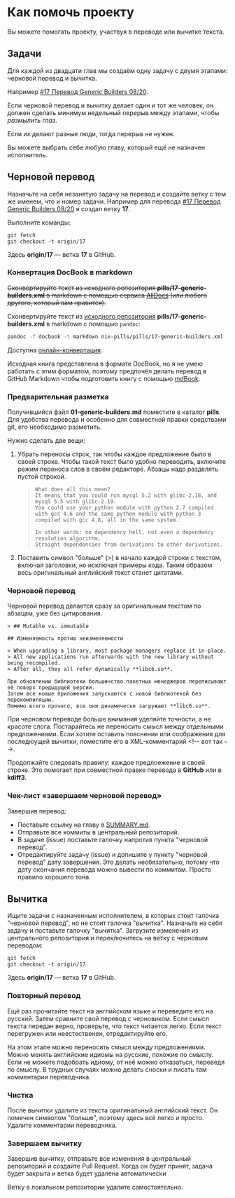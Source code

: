 # Как помочь проекту

Вы можете помогать проекту, участвуя в переводе или вычитке текста.

## Задачи

Для каждой из двадцати глав мы создаём одну задачу с двумя этапами: черновой перевод и вычитка.

Например [#17 Перевод Generic Builders 08/20](https://github.com/nix-pills-ru/nix-pills-ru.github.io/issues/17).

Если черновой перевод и вычитку делает один и тот же человек, он должен сделать минимум недельный перерыв между этапами, чтобы *размылить глаз*.

Если их делают разные люди, тогда перерыв не нужен.

Вы можете выбрать себе любую главу, который ещё не назначен исполнитель.

## Черновой перевод

Назначьте на себя незанятую задачу на перевод и создайте ветку с тем же именем, что и номер задачи.
Например для перевода [#17 Перевод Generic Builders 08/20](https://github.com/nix-pills-ru/nix-pills-ru.github.io/issues/17) я создал ветку **17**.

Выполните команды:

```shell
git fetch
git checkout -t origin/17
```

Здесь **origin/17** — ветка **17** в GitHub.

### Конвертация DocBook в markdown

~~Сконвертируйте текст из исходного репозитория **pills/17-generic-builders.xml** в markdown с помощью сервиса [AllDocs](https://alldocs.app/convert-docbook-to-markdown) (или любого другого, который вам нравится).~~

Сконвертируйте текст из [исходного репозитория](https://github.com/NixOS/nix-pills) **pills/17-generic-builders.xml** в markdown с помощью `pandoc`:

```bash
pandoc -f docbook -t markdown nix-pills/pills/17-generic-builders.xml -o nix-pills-ru/src/17-generic-builders.md
```

Доступна [онлайн-конвертация](https://pandoc.org/try/).

Исходная книга представлена в формате DocBook, но я не умею работать с этим форматом, поэтому предпочёл делать перевод в GitHub Markdown чтобы подготовить книгу с помощью [mdBook](https://github.com/rust-lang/mdBook).

### Предварительная разметка

Получившийся файл **01-generic-builders.md** поместите в каталог **pills**.
Для удобства перевода и особенно для совместной правки средствами git, его необходимо разметить.

Нужно сделать две вещи:

1. Убрать переносы строк, так чтобы каждое предложение было в своей строке.
   Чтобы такой текст было удобно переводить, включите режим переноса слов в своём редакторе. Абзацы надо разделять пустой строкой.

   > ```text
   > What does all this mean?
   > It means that you could run mysql 5.2 with glibc-2.18, and mysql 5.5 with glibc-2.19.
   > You could use your python module with python 2.7 compiled with gcc 4.6 and the same python module with python 3 compiled with gcc 4.8, all in the same system.
   >
   > In other words: no dependency hell, not even a dependency resolution algorithm.
   > Straight dependencies from derivations to other derivations.
   > ```

1. Поставить символ "больше" (&gt;) в начало каждой строки с текстом, включая заголовки, но исключая примеры кода.
   Таким образом весь оригинальный английский текст станет цитатами.

### Черновой перевод

Черновой перевод делается сразу за оригинальным текстом по абзацам, уже без цитирования.

```text
> ## Mutable vs. immutable

## Изменяемость против неизменяемости

> When upgrading a library, most package managers replace it in-place.
> All new applications run afterwards with the new library without being recompiled.
> After all, they all refer dynamically **libc6.so**.

При обновлении библиотеки большинство пакетных менеджеров переписывают её поверх предыдущей версии.
Затем все новые приложения запускаются с новой библиотекой без перекомпиляции.
Помимо всего прочего, все они динамически загружают **libc6.so**.
```

При черновом переводе больше внимания уделяйте точности, а не красоте слога.
Постарайтесь не переносить смысл между отдельными предложениями.
Если хотите оставить пояснения или соображения для последюущей вычитки, поместите его в XML-комментарий \<\!-- вот так -->.

Продолжайте следовать правилу: каждое предлоежение в своей строке. Это помогает при совместной правке перевода в **GitHub** или в **kdiff3**.

### Чек-лист «завершаем черновой перевод»

Завершив перевод:
* Поставьте ссылку на главу в [SUMMARY.md](src/SUMMARY.md).
* Отправьте все коммиты в центральный репозиторий.
* В задаче (issue) поставьте галочку напротив пункта "черновой перевод".
* Отредактируйте задачу (issue) и допишите у пункту "черновой перевод" дату завершения.
  Это делать необязательно, потому что дату окончания перевода можно вывести по коммитам.
  Просто правило хорошего тона.

## Вычитка

Ищите задачи с назначенным исполнителем, в которых стоит галочка "черновой перевод", но не стоит галочка "вычитка".
Назначьте на себя задачу и поставьте галочку "вычитка".
Загрузите изменения из центрального репозитория и переключитесь на ветку с черновым переводом:

```shell
git fetch
git checkout -t origin/17
```

Здесь **origin/17** — ветка **17** в GitHub.

### Повторный перевод

Ещё раз прочитайте текст на английском языке и переведите его на русский.
Затем сравните свой перевод с черновиком.
Если смысл текста передан верно, проверьте, что текст читается легко.
Если текст перегружен или неестественен, отредактируйте его.

На этом этапе можно переносить смысл между предложениями.
Можно менять английские идиомы на русские, похожие по смыслу.
Если не можете подобрать идиому, от неё можно отказаться, переведя по смыслу.
В трудных случаях можно делать сноски и писать там комментарии переводчика.

### Чистка

После вычитки удалите из текста оригинальный английский текст.
Он помечен символом "больше", поэтому здесь всё легко и просто.
Удалите комментарии переводчика.

### Завершаем вычитку

Завершив вычитку, отправьте все изменения в центральный репозиторий и создайте Pull Request.
Когда он будет принят, задача будет закрыта и ветка будет удалена автоматически

Ветку в локальном репозитории удалите самостоятельно.
